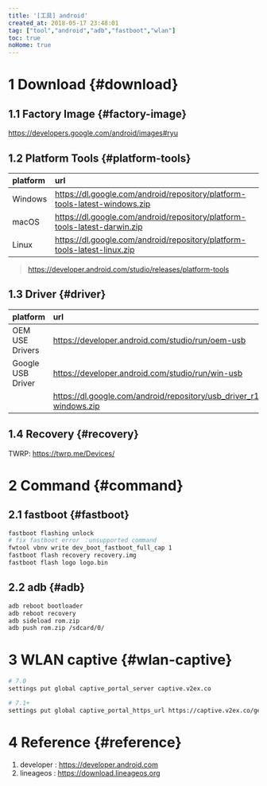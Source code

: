 ```yaml
---
title: '[工具] android'
created_at: 2018-05-17 23:48:01
tag: ["tool","android","adb","fastboot","wlan"]
toc: true
noHome: true
---
```


# 1 Download {#download}

## 1.1 Factory Image {#factory-image}

<https://developers.google.com/android/images#ryu>

## 1.2 Platform Tools {#platform-tools}

| platform | url                                                                          |
| :------- | :--------------------------------------------------------------------------- |
| Windows  | <https://dl.google.com/android/repository/platform-tools-latest-windows.zip> |
| macOS    | <https://dl.google.com/android/repository/platform-tools-latest-darwin.zip>  |
| Linux    | <https://dl.google.com/android/repository/platform-tools-latest-linux.zip>   |

> <https://developer.android.com/studio/releases/platform-tools>
## 1.3 Driver {#driver}

| platform          | url                                                                   |
| :---------------- | :-------------------------------------------------------------------- |
| OEM USE Drivers   | <https://developer.android.com/studio/run/oem-usb>                    |
| Google USB Driver | <https://developer.android.com/studio/run/win-usb>                    |
|                   | <https://dl.google.com/android/repository/usb_driver_r12-windows.zip> |


## 1.4 Recovery {#recovery}


TWRP: <https://twrp.me/Devices/>

# 2 Command {#command}

## 2.1 fastboot {#fastboot}

```bash
fastboot flashing unlock
# fix fastboot error ：unsupported command 
fwtool vbnv write dev_boot_fastboot_full_cap 1
fastboot flash recovery recovery.img
fastboot flash logo logo.bin
```

## 2.2 adb {#adb}

```bash
adb reboot bootloader
adb reboot recovery
adb sideload rom.zip
adb push rom.zip /sdcard/0/
```

# 3 WLAN captive {#wlan-captive}

```bash
# 7.0
settings put global captive_portal_server captive.v2ex.co

# 7.1+
settings put global captive_portal_https_url https://captive.v2ex.co/generate_204
```

# 4 Reference {#reference}

1. developer : <https://developer.android.com>
2. lineageos : <https://download.lineageos.org>